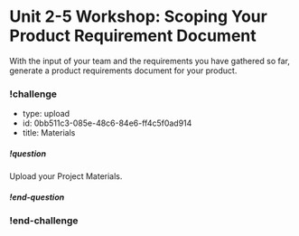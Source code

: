 # Unit 2-5 Workshop: Scoping Your Product Requirement Document

With the input of your team and the requirements you have gathered so far, generate a product requirements document for your product.

### !challenge
* type: upload
* id: 0bb511c3-085e-48c6-84e6-ff4c5f0ad914
* title: Materials
##### !question
Upload your Project Materials.

##### !end-question
### !end-challenge